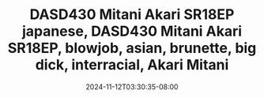 --- 
title: "DASD430 Mitani Akari SR18EP  japanese, DASD430 Mitani Akari SR18EP, blowjob, asian, brunette, big dick, interracial, Akari Mitani"
description: "nonton bokep DASD430 Mitani Akari SR18EP  japanese, DASD430 Mitani Akari SR18EP, blowjob, asian, brunette, big dick, interracial, Akari Mitani ig   baru"
date: 2024-11-12T03:30:35-08:00
file_code: "vcsi4yaik2hp"
draft: false
cover: "nl3riubg6pthklmc.jpg"
tags: ["Mitani", "Akari", "Mitani", "Akari", "big", "Akari", "Mitani", "bokep-indo", "bokep-viral", "bokep-ig"]
length: 7190
fld_id: "1391754"
foldername: "Akarimitaniupdate"
categories: ["Akarimitaniupdate"]
views: 3
---